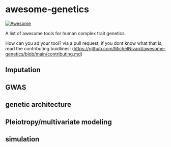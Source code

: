 # awesome-genetics

[![Awesome](https://awesome.re/badge.svg)](https://awesome.re)

A list of awesome tools for human complex trait genetics.

How can you ad your tool? via a pull request, if you dont know what that is, read the contributing buidlines: (https://github.com/MichelNivard/awesome-genetics/blob/main/contributing.md)

## Imputation

## GWAS

## genetic architecture

## Pleiotropy/multivariate modeling

## simulation

